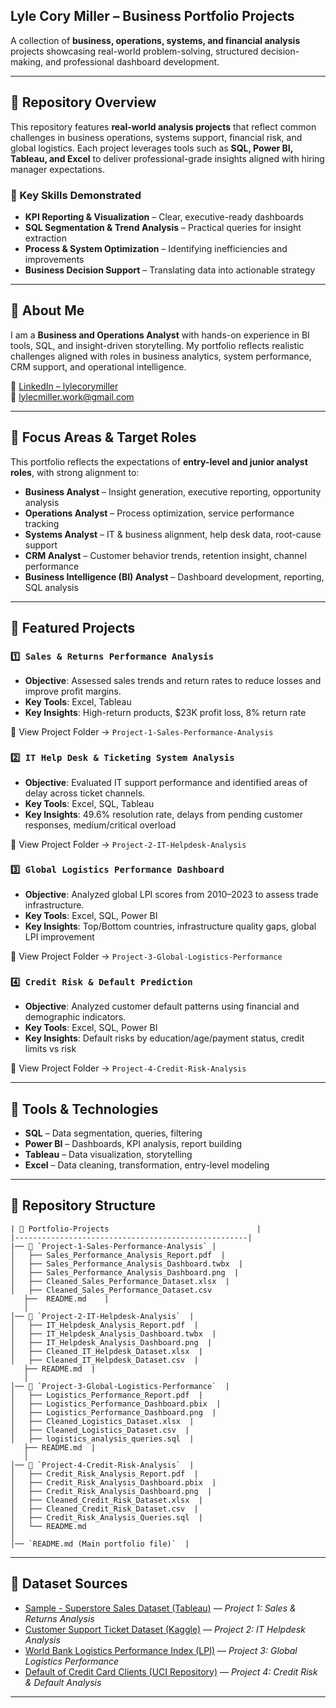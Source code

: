 ## Lyle Cory Miller – Business Portfolio Projects

A collection of **business, operations, systems, and financial analysis** projects showcasing real-world problem-solving, structured decision-making, and professional dashboard development.

---

## 📂 Repository Overview
This repository features **real-world analysis projects** that reflect common challenges in business operations, systems support, financial risk, and global logistics. Each project leverages tools such as **SQL, Power BI, Tableau, and Excel** to deliver professional-grade insights aligned with hiring manager expectations.

### 📌 Key Skills Demonstrated
- **KPI Reporting & Visualization** – Clear, executive-ready dashboards
- **SQL Segmentation & Trend Analysis** – Practical queries for insight extraction
- **Process & System Optimization** – Identifying inefficiencies and improvements
- **Business Decision Support** – Translating data into actionable strategy

---

## 📌 About Me
I am a **Business and Operations Analyst** with hands-on experience in BI tools, SQL, and insight-driven storytelling. My portfolio reflects realistic challenges aligned with roles in business analytics, system performance, CRM support, and operational intelligence.

🔗 [LinkedIn – lylecorymiller](https://www.linkedin.com/in/lylecorymiller/)  
📧 lylecmiller.work@gmail.com

---

## 📌 Focus Areas & Target Roles
This portfolio reflects the expectations of **entry-level and junior analyst roles**, with strong alignment to:

- **Business Analyst** – Insight generation, executive reporting, opportunity analysis
- **Operations Analyst** – Process optimization, service performance tracking
- **Systems Analyst** – IT & business alignment, help desk data, root-cause support
- **CRM Analyst** – Customer behavior trends, retention insight, channel performance
- **Business Intelligence (BI) Analyst** – Dashboard development, reporting, SQL analysis

---

## 📌 Featured Projects

### `1️⃣ Sales & Returns Performance Analysis`
- **Objective**: Assessed sales trends and return rates to reduce losses and improve profit margins.
- **Key Tools**: Excel, Tableau
- **Key Insights**: High-return products, $23K profit loss, 8% return rate

🔗 View Project Folder → `Project-1-Sales-Performance-Analysis`

### `2️⃣ IT Help Desk & Ticketing System Analysis`
- **Objective**: Evaluated IT support performance and identified areas of delay across ticket channels.
- **Key Tools**: Excel, SQL, Tableau
- **Key Insights**: 49.6% resolution rate, delays from pending customer responses, medium/critical overload

🔗 View Project Folder → `Project-2-IT-Helpdesk-Analysis`

### `3️⃣ Global Logistics Performance Dashboard`
- **Objective**: Analyzed global LPI scores from 2010–2023 to assess trade infrastructure.
- **Key Tools**: Excel, SQL, Power BI
- **Key Insights**: Top/Bottom countries, infrastructure quality gaps, global LPI improvement

🔗 View Project Folder → `Project-3-Global-Logistics-Performance`

### `4️⃣ Credit Risk & Default Prediction`
- **Objective**: Analyzed customer default patterns using financial and demographic indicators.
- **Key Tools**: Excel, SQL, Power BI
- **Key Insights**: Default risks by education/age/payment status, credit limits vs risk

🔗 View Project Folder → `Project-4-Credit-Risk-Analysis`

---

## 📌 Tools & Technologies
- **SQL** – Data segmentation, queries, filtering
- **Power BI** – Dashboards, KPI analysis, report building
- **Tableau** – Data visualization, storytelling
- **Excel** – Data cleaning, transformation, entry-level modeling
  
---
## 📁 Repository Structure
```
| 📂 Portfolio-Projects                                 |
|----------------------------------------------------|
|── 📂 `Project-1-Sales-Performance-Analysis` | 
│   ├── Sales_Performance_Analysis_Report.pdf  | 
│   ├── Sales_Performance_Analysis_Dashboard.twbx  | 
│   ├── Sales_Performance_Analysis_Dashboard.png  | 
│   ├── Cleaned_Sales_Performance_Dataset.xlsx  | 
│   ├── Cleaned_Sales_Performance_Dataset.csv 
   ├──  README.md    |
   │
│── 📂 `Project-2-IT-Helpdesk-Analysis`  |
│   ├── IT_Helpdesk_Analysis_Report.pdf  | 
│   ├── IT_Helpdesk_Analysis_Dashboard.twbx  | 
│   ├── IT_Helpdesk_Analysis_Dashboard.png  | 
│   ├── Cleaned_IT_Helpdesk_Dataset.xlsx  | 
│   ├── Cleaned_IT_Helpdesk_Dataset.csv  | 
   ├── README.md  |
   │
│── 📂 `Project-3-Global-Logistics-Performance`  |
│   ├── Logistics_Performance_Report.pdf  | 
│   ├── Logistics_Performance_Dashboard.pbix  | 
│   ├── Logistics_Performance_Dashboard.png  | 
│   ├── Cleaned_Logistics_Dataset.xlsx  | 
│   ├── Cleaned_Logistics_Dataset.csv  | 
│   ├── logistics_analysis_queries.sql  | 
   ├── README.md  |
   │
│── 📂 `Project-4-Credit-Risk-Analysis`  |
│   ├── Credit_Risk_Analysis_Report.pdf  | 
│   ├── Credit_Risk_Analysis_Dashboard.pbix  | 
│   ├── Credit_Risk_Analysis_Dashboard.png  | 
│   ├── Cleaned_Credit_Risk_Dataset.xlsx  | 
│   ├── Cleaned_Credit_Risk_Dataset.csv  | 
│   ├── Credit_Risk_Analysis_Queries.sql  | 
│   └── README.md
│
│── `README.md (Main portfolio file)`  |
```
---

## 📌 Dataset Sources
- [Sample - Superstore Sales Dataset (Tableau)](https://www.tableau.com/sites/default/files/2021-05/Sample%20-%20Superstore.xls) — *Project 1: Sales & Returns Analysis*
- [Customer Support Ticket Dataset (Kaggle)](https://www.kaggle.com/datasets/suraj520/customer-support-ticket-dataset) — *Project 2: IT Helpdesk Analysis*
- [World Bank Logistics Performance Index (LPI)](https://lpi.worldbank.org/international) — *Project 3: Global Logistics Performance*
- [Default of Credit Card Clients (UCI Repository)](https://archive.ics.uci.edu/dataset/350/default+of+credit+card+clients) — *Project 4: Credit Risk & Default Analysis*

---
